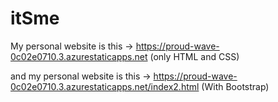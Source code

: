 # itSme
My personal website is this -> https://proud-wave-0c02e0710.3.azurestaticapps.net (only HTML and CSS)

and my personal website is this -> https://proud-wave-0c02e0710.3.azurestaticapps.net/index2.html (With Bootstrap)
